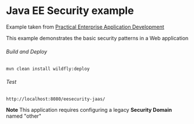 Java EE Security example
=====================================
Example taken from [Practical Enterprise Application Development](http://www.itbuzzpress.com/ebooks/java-ee-7-development-on-wildfly.html)

This example demonstrates the basic security patterns in a Web application
###### Build and Deploy
```shell
mvn clean install wildfly:deploy  
```

###### Test
```shell
http://localhost:8080/eesecurity-jaas/
```
**Note** This application requires configuring a legacy **Security Domain** named "other" 
  
